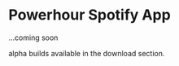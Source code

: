 Powerhour Spotify App
=====================

...coming soon

alpha builds available in the download section.

